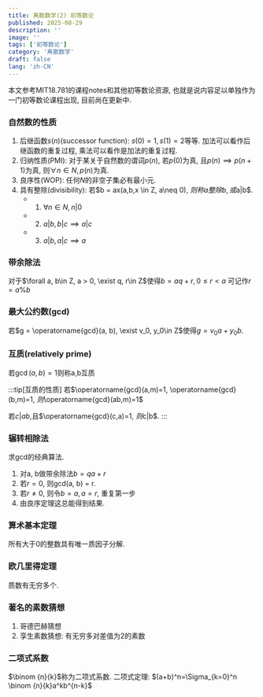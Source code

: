 ```yaml
---
title: 离散数学(2) 初等数论
published: 2025-08-29
description: ''
image: ''
tags: ['初等数论']
category: '离散数学'
draft: false
lang: 'zh-CN'
---
```


本文参考MIT18.781的课程notes和其他初等数论资源, 也就是说内容足以单独作为一门初等数论课程出现, 目前尚在更新中. 

### 自然数的性质
1. 后继函数$s(n)$(successor function): $s(0) = 1, s(1) = 2$等等. 加法可以看作后继函数的重复过程, 乘法可以看作是加法的重复过程.
2. 归纳性质(PMI): 对于某关于自然数的谓词$p(n)$, 若$p(0)$为真, 且$p(n) \implies p(n + 1)$为真, 则$\forall n \in N, p(n)$为真. 
3. 良序性(WOP): 任何$N$的非空子集必有最小元.
4. 具有整除(divisibility): 若$b = ax(a,b,x \in Z, a\neq 0), $则称a整除b, 或$a|b$.
   - 1. $\forall n\in N, n|0$
   - 2. $a|b, b|c \implies a|c$
   - 3. $a|b, a|c \implies a$

### 带余除法
对于$\forall a, b\in Z, a > 0, \exist q, r\in Z$使得$b=aq+r,0\le r < a$
可记作$r=a\%b$

### 最大公约数(gcd)
若$g = \operatorname{gcd}(a, b), \exist v_0, y_0\in Z$使得$g=v_0a+y_0b$.

### 互质(relatively prime)
若$\operatorname{gcd}(a,b)=1$则称a,b互质

:::tip[互质的性质]
若$\operatorname{gcd}(a,m)=1, \operatorname{gcd}(b,m)=1, $则$\operatorname{gcd}(ab,m)=1$

若$c|ab,$且$\operatorname{gcd}(c,a)=1, $则$c|b$.
:::



### 辗转相除法
求gcd的经典算法.
1. 对a, b做带余除法$b=qa+r$
2. 若$r=0$, 则gcd(a, b) = r.
3. 若$r\neq0$, 则令$b=a, a=r$, 重复第一步
4. 由良序定理这总能得到结果.

### 算术基本定理
所有大于0的整数具有唯一质因子分解.

### 欧几里得定理
质数有无穷多个.

### 著名的素数猜想
1. 哥德巴赫猜想
2. 孪生素数猜想: 有无穷多对差值为2的素数

### 二项式系数
$\binom {n}{k}$称为二项式系数.
二项式定理: $(a+b)^n=\Sigma_{k=0}^n \binom {n}{k}a^kb^{n-k}$
